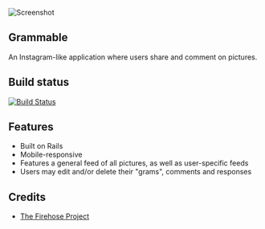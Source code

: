 ![Screenshot](https://image.ibb.co/jFgcSd/github_grammable.png)

## Grammable
An Instagram-like application where users share and comment on pictures.

## Build status
[![Build Status](https://travis-ci.org/msarit/grammable.svg?branch=master)](https://travis-ci.org/msarit/grammable)

## Features
* Built on Rails
* Mobile-responsive
* Features a general feed of all pictures, as well as user-specific feeds
* Users may edit and/or delete their "grams", comments and responses

## Credits
* [The Firehose Project](https://thefirehoseproject.com)
